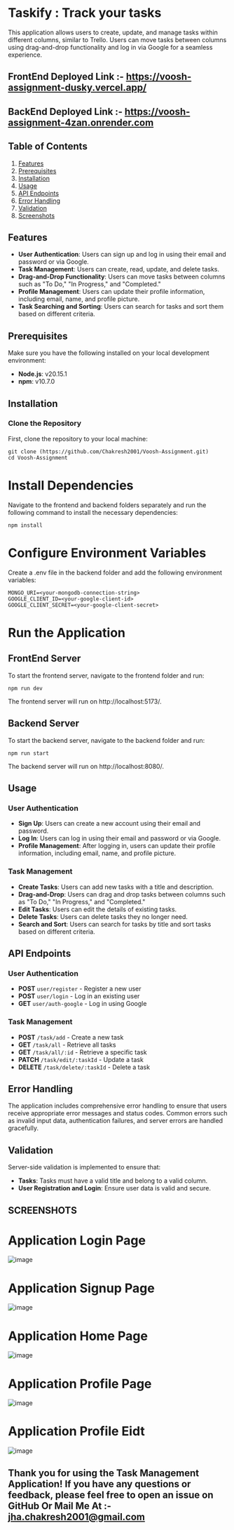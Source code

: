 # Taskify : Track your tasks

This application allows users to create, update, and manage tasks within different columns, similar to Trello. Users can move tasks between columns using drag-and-drop functionality and log in via Google for a seamless experience.

## FrontEnd Deployed Link :- https://voosh-assignment-dusky.vercel.app/
## BackEnd Deployed Link :- https://voosh-assignment-4zan.onrender.com

## Table of Contents

1. [Features](#features)
2. [Prerequisites](#prerequisites)
3. [Installation](#installation)
4. [Usage](#usage)
5. [API Endpoints](#api-endpoints)
6. [Error Handling](#error-handling)
7. [Validation](#validation)
8. [Screenshots](#screenshots)

## Features

- **User Authentication**: Users can sign up and log in using their email and password or via Google.
- **Task Management**: Users can create, read, update, and delete tasks.
- **Drag-and-Drop Functionality**: Users can move tasks between columns such as "To Do," "In Progress," and "Completed."
- **Profile Management**: Users can update their profile information, including email, name, and profile picture.
- **Task Searching and Sorting**: Users can search for tasks and sort them based on different criteria.

## Prerequisites

Make sure you have the following installed on your local development environment:

- **Node.js**: v20.15.1
- **npm**: v10.7.0

## Installation

### Clone the Repository

First, clone the repository to your local machine:

```
git clone (https://github.com/Chakresh2001/Voosh-Assignment.git)
cd Voosh-Assignment
```

# Install Dependencies
Navigate to the frontend and backend folders separately and run the following command to install the necessary dependencies:

```
npm install
```

# Configure Environment Variables
Create a .env file in the backend folder and add the following environment variables:

```
MONGO_URI=<your-mongodb-connection-string>
GOOGLE_CLIENT_ID=<your-google-client-id>
GOOGLE_CLIENT_SECRET=<your-google-client-secret>
```

# Run the Application

## FrontEnd Server
To start the frontend server, navigate to the frontend folder and run:

```
npm run dev
```
The frontend server will run on http://localhost:5173/.

 ## Backend Server
 To start the backend server, navigate to the backend folder and run:

 ```
npm run start
```
The backend server will run on http://localhost:8080/.

## Usage

### User Authentication

- **Sign Up**: Users can create a new account using their email and password.
- **Log In**: Users can log in using their email and password or via Google.
- **Profile Management**: After logging in, users can update their profile information, including email, name, and profile picture.

### Task Management

- **Create Tasks**: Users can add new tasks with a title and description.
- **Drag-and-Drop**: Users can drag and drop tasks between columns such as "To Do," "In Progress," and "Completed."
- **Edit Tasks**: Users can edit the details of existing tasks.
- **Delete Tasks**: Users can delete tasks they no longer need.
- **Search and Sort**: Users can search for tasks by title and sort tasks based on different criteria.

## API Endpoints

### User Authentication

- **POST** `user/register` - Register a new user
- **POST** `user/login` - Log in an existing user
- **GET** `user/auth-google` - Log in using Google

### Task Management

- **POST** `/task/add` - Create a new task
- **GET** `/task/all` - Retrieve all tasks
- **GET** `/task/all/:id` - Retrieve a specific task
- **PATCH** `/task/edit/:taskId` - Update a task
- **DELETE** `/task/delete/:taskId` - Delete a task

## Error Handling
The application includes comprehensive error handling to ensure that users receive appropriate error messages and status codes. Common errors such as invalid input data, authentication failures, and server errors are handled gracefully.

## Validation
Server-side validation is implemented to ensure that:
- **Tasks**: Tasks must have a valid title and belong to a valid column.
- **User Registration and Login**: Ensure user data is valid and secure.

## SCREENSHOTS 

# Application Login Page

![image](https://github.com/user-attachments/assets/0d730bb1-7e2a-4e62-8143-71f2c65d5221)


# Application Signup Page

![image](https://github.com/user-attachments/assets/a4b12cfb-c597-4075-8c9f-657239d50a2d)


# Application Home Page

![image](https://github.com/user-attachments/assets/c1cdd521-915a-44ea-80a5-a5dc835adf74)


# Application Profile Page

![image](https://github.com/user-attachments/assets/a7aec8a0-8236-4a60-b691-7302042ca4f3)

# Application Profile Eidt

![image](https://github.com/user-attachments/assets/7be0237e-f4aa-4084-9f79-7b4c8d85657c)



## Thank you for using the Task Management Application! If you have any questions or feedback, please feel free to open an issue on GitHub Or Mail Me At :- jha.chakresh2001@gmail.com



